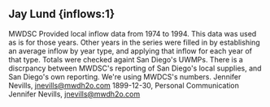 ## Jay Lund {inflows:1} 
MWDSC Provided local inflow data from 1974 to 1994. This data was used as is for those years. Other years in the series were filled in by establishing an average inflow by year type, and applying that inflow for each year of that type. Totals were checked againt San Diego's UWMPs. There is a discrpancy between MWDSC's reporting of San Diego's local supplies, and San Diego's own reporting. We're using MWDCS's numbers. 
Jennifer Nevills, jnevills@mwdh2o.com
1899-12-30, Personal Communication
Jennifer Nevills, jnevills@mwdh2o.com
